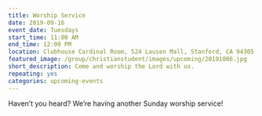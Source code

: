 ```yaml
---
title: Worship Service
date: 2019-09-16
event_date: Tuesdays
start_time: 11:00 AM
end_time: 12:00 PM
location: Clubhouse Cardinal Room, 524 Lausen Mall, Stanford, CA 94305
featured_image: /group/christianstudent/images/upcoming/20191006.jpg
short_description: Come and worship the Lord with us. 
repeating: yes
categories: upcoming-events
---
```

Haven’t you heard? We’re having another Sunday worship service! 